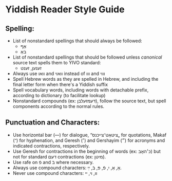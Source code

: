 # Yiddish Reader Style Guide

## Spelling:

- List of nonstandard spellings that should always be followed:
  - אַף
  - באַ
- List of nonstandard spellings that should be followed unless _canonical_ source text spells them to YIVO standard:
  - זענען, זענט
- Always use וואו and וואוי instead of ווו and וווי
- Spell Hebrew words as they are spelled in Hebrew, and including the final letter form when there's a Yiddish suffix
- Spell vocabulary words, including words with detachable prefix, according to dictionary (to facilitate lookup)
- Nonstandard compounds (ex: דעמזעלבן), follow the source text, but spell components according to the normal rules.

## Punctuation and Characters:

- Use horizontal bar (―) for dialogue, <bdo dir='rtl'>„ציטאַט־צייכנס“</bdo> for quotations, Makaf (־) for hyphenation, and Geresh (׳) and Gershayim (״) for acronyms and indicated contractions, respectively.
- Use Geresh for contractions in the beginning of words (ex: כ׳האָב) but not for standard דעם contractions (ex: מיטן).
- Use rafe on פֿ and בֿ where necessary.
- Always use compound characters: אָ, אַ, יִ, פֿ, פּ, בֿ, ײַ. 
- Never use compound characters: וו, וי, יי

